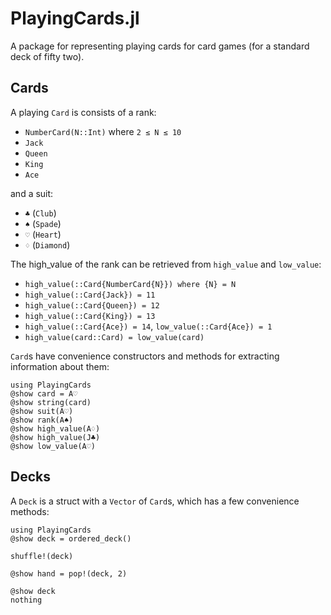 # PlayingCards.jl

A package for representing playing cards for card games (for a standard deck of fifty two).

## Cards

A playing `Card` is consists of a rank:

 - `NumberCard(N::Int)` where `2 ≤ N ≤ 10`
 - `Jack`
 - `Queen`
 - `King`
 - `Ace`

and a suit:
 - `♣` (`Club`)
 - `♠` (`Spade`)
 - `♡` (`Heart`)
 - `♢` (`Diamond`)

The high_value of the rank can be retrieved from `high_value` and `low_value`:

 - `high_value(::Card{NumberCard{N}}) where {N} = N`
 - `high_value(::Card{Jack}) = 11`
 - `high_value(::Card{Queen}) = 12`
 - `high_value(::Card{King}) = 13`
 - `high_value(::Card{Ace}) = 14`, `low_value(::Card{Ace}) = 1`
 - `high_value(card::Card) = low_value(card)`

`Card`s have convenience constructors and methods for extracting information about them:

```@example
using PlayingCards
@show card = A♡
@show string(card)
@show suit(A♡)
@show rank(A♠)
@show high_value(A♢)
@show high_value(J♣)
@show low_value(A♡)
```

## Decks

A `Deck` is a struct with a `Vector` of `Card`s, which has a few convenience methods:

```@example
using PlayingCards
@show deck = ordered_deck()

shuffle!(deck)

@show hand = pop!(deck, 2)

@show deck
nothing
```
